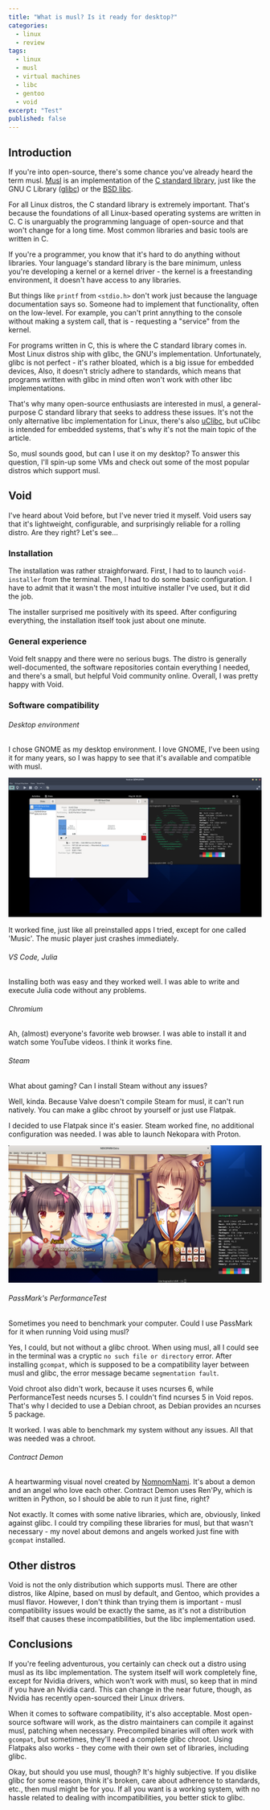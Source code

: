 ```yaml
---
title: "What is musl? Is it ready for desktop?"
categories:
  - linux
  - review
tags:
  - linux
  - musl
  - virtual machines
  - libc
  - gentoo
  - void
excerpt: "Test"
published: false
---
```


## Introduction

If you're into open-source, there's some chance you've already heard the term musl.
[Musl](https://en.wikipedia.org/wiki/Musl) is an implementation of the
[C standard library](https://en.wikipedia.org/wiki/C_standard_library), just like the
GNU C Library ([glibc](https://en.wikipedia.org/wiki/Glibc)) or the [BSD libc](https://en.wikipedia.org/wiki/C_standard_library#BSD_libc).

For all Linux distros, the C standard library is extremely important. That's because
the foundations of all Linux-based operating systems are written in C. C is unarguably the
programming language of open-source and that won't change for a long time. Most common libraries
and basic tools are written in C.

If you're a programmer, you know that it's hard to do anything without libraries.
Your language's standard library is the bare minimum, unless you're developing a kernel
or a kernel driver - the kernel is a freestanding environment, it doesn't have access
to any libraries.

But things like `printf` from `<stdio.h>` don't work just because the language documentation says so.
Someone had to implement that functionality, often on the low-level. For example,
you can't print annything to the console without making a system call,
that is - requesting a "service" from the kernel.

For programs written in C, this is where the C standard library comes in.
Most Linux distros ship with glibc, the GNU's implementation. Unfortunately,
glibc is not perfect - it's rather bloated, which is a big issue for embedded devices,
Also, it doesn't stricly adhere to standards, which means that programs written with
glibc in mind often won't work with other libc implementations.

That's why many open-source enthusiasts are interested in musl,
a general-purpose C standard library that seeks to address these issues.
It's not the only alternative libc implementation for Linux,
there's also [uClibc](https://en.wikipedia.org/wiki/UClibc),
but uClibc is intended for embedded systems, that's why it's not the main
topic of the article.

So, musl sounds good, but can I use it on my desktop?
To answer this question, I'll spin-up some VMs and check out some
of the most popular distros which support musl.

## Void

I've heard about Void before, but I've never tried it myself.
Void users say that it's lightweight, configurable, and surprisingly
reliable for a rolling distro. Are they right? Let's see…

### Installation

The installation was rather straighforward. First, I had to
to launch `void-installer` from the terminal. Then,
I had to do some basic configuration. I have to admit that
it wasn't the most intuitive installer I've used, but it did the job.

The installer surprised me positively with its speed.
After configuring everything, the installation itself
took just about one minute.

### General experience

Void felt snappy and there were no serious bugs.
The distro is generally well-documented, the software
repositories contain everything I needed, and there's
a small, but helpful Void community online. Overall,
I was pretty happy with Void.

### Software compatibility

###### Desktop environment

I chose GNOME as my desktop environment. I love
GNOME, I've been using it for many years, so I was
happy to see that it's available and compatible with musl.

![Void Musl Gnome](/assets/images/misc/void-musl-gnome.webp)

It worked fine, just like all preinstalled apps I tried,
except for one called 'Music'. The music player just crashes
immediately.

###### VS Code, Julia

Installing both was easy and they worked well.
I was able to write and execute Julia code
without any problems.

###### Chromium

Ah, (almost) everyone's favorite web browser.
I was able to install it and watch some YouTube videos.
I think it works fine.

###### Steam

What about gaming? Can I install Steam without any issues?

Well, kinda. Because Valve doesn't compile Steam for musl,
it can't run natively. You can make a glibc chroot by yourself or
just use Flatpak.

I decided to use Flatpak since it's easier. Steam worked fine,
no additional configuration was needed. I was able to launch
Nekopara with Proton.

![Void Musl Nekopara](/assets/images/misc/void-musl-nekopara.webp)

###### PassMark's PerformanceTest

Sometimes you need to benchmark your computer.
Could I use PassMark for it when running Void using musl?

Yes, I could, but not without a glibc chroot. When using musl,
all I could see in the terminal was a cryptic
`no such file or directory` error. After installing
`gcompat`, which is supposed to be a compatibility layer between
musl and glibc, the error message became `segmentation fault`.

Void chroot also didn't work, because it uses ncurses 6,
while PerformanceTest needs ncurses 5. I couldn't find
ncurses 5 in Void repos. That's why I decided to use
a Debian chroot, as Debian provides an ncurses 5 package.

It worked. I was able to benchmark my system without
any issues. All that was needed was a chroot.

###### Contract Demon

A heartwarming visual novel created by [NomnomNami](https://nomnomnami.itch.io/contract-demon).
It's about a demon and an angel who love each other. Contract Demon
uses Ren'Py, which is written in Python, so I should be able to run
it just fine, right?

Not exactly. It comes with some native libraries, which are, obviously,
linked against glibc. I could try compiling these libraries for musl,
but that wasn't necessary - my novel about demons and angels worked
just fine with `gcompat` installed.

## Other distros

Void is not the only distribution which supports
musl. There are other distros, like Alpine, based on
musl by default, and Gentoo, which provides a musl
flavor. However, I don't think than trying them
is important - musl compatibility issues would
be exactly the same, as it's not a distribution itself
that causes these incompatibilities, but the libc
implementation used.

## Conclusions

If you're feeling adventurous, you certainly can check
out a distro using musl as its libc implementation.
The system itself will work completely fine, except for
Nvidia drivers, which won't work with musl, so keep that
in mind if you have an Nvidia card. This can change in
the near future, though, as Nvidia has recently open-sourced
their Linux drivers.

When it comes to software compatibility, it's also acceptable.
Most open-source software will work, as the distro maintainers
can compile it against musl, patching when necessary. Precompiled
binaries will often work with `gcompat`, but sometimes, they'll need
a complete glibc chroot. Using Flatpaks also works - they come with
their own set of libraries, including glibc.

Okay, but should you use musl, though? It's highly subjective.
If you dislike glibc for some reason, think it's broken, care about adherence
to standards, etc., then musl might be for you. If all you want is a working
system, with no hassle related to dealing with incompatibilities, you better
stick to glibc.

